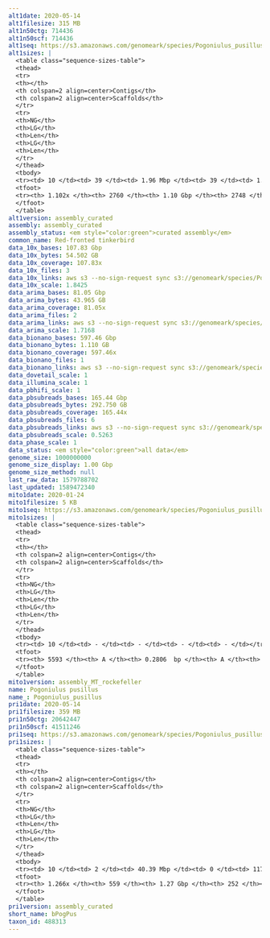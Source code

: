 ```yaml
---
alt1date: 2020-05-14
alt1filesize: 315 MB
alt1n50ctg: 714436
alt1n50scf: 714436
alt1seq: https://s3.amazonaws.com/genomeark/species/Pogoniulus_pusillus/bPogPus1/assembly_curated/bPogPus1.alt.cur.20200514.fasta.gz
alt1sizes: |
  <table class="sequence-sizes-table">
  <thead>
  <tr>
  <th></th>
  <th colspan=2 align=center>Contigs</th>
  <th colspan=2 align=center>Scaffolds</th>
  </tr>
  <tr>
  <th>NG</th>
  <th>LG</th>
  <th>Len</th>
  <th>LG</th>
  <th>Len</th>
  </tr>
  </thead>
  <tbody>
  <tr><td> 10 </td><td> 39 </td><td> 1.96 Mbp </td><td> 39 </td><td> 1.96 Mbp </td></tr>  <tr><td> 20 </td><td> 100 </td><td> 1.41 Mbp </td><td> 100 </td><td> 1.41 Mbp </td></tr>  <tr><td> 30 </td><td> 181 </td><td> 1.10 Mbp </td><td> 181 </td><td> 1.10 Mbp </td></tr>  <tr><td> 40 </td><td> 283 </td><td> 0.87 Mbp </td><td> 283 </td><td> 0.87 Mbp </td></tr>  <tr style="background-color:#cccccc;"><td> 50 </td><td> 411 </td><td> 0.71 Mbp </td><td> 411 </td><td> 0.71 Mbp </td></tr>  <tr><td> 60 </td><td> 565 </td><td> 0.59 Mbp </td><td> 565 </td><td> 0.59 Mbp </td></tr>  <tr><td> 70 </td><td> 751 </td><td> 0.49 Mbp </td><td> 751 </td><td> 0.49 Mbp </td></tr>  <tr><td> 80 </td><td> 979 </td><td> 0.40 Mbp </td><td> 979 </td><td> 0.40 Mbp </td></tr>  <tr><td> 90 </td><td> 1270 </td><td> 0.30 Mbp </td><td> 1269 </td><td> 0.30 Mbp </td></tr>  <tr><td> 100 </td><td> 1683 </td><td> 0.19 Mbp </td><td> 1682 </td><td> 0.19 Mbp </td></tr>  </tbody>
  <tfoot>
  <tr><th> 1.102x </th><th> 2760 </th><th> 1.10 Gbp </th><th> 2748 </th><th> 1.10 Gbp </th></tr>
  </tfoot>
  </table>
alt1version: assembly_curated
assembly: assembly_curated
assembly_status: <em style="color:green">curated assembly</em>
common_name: Red-fronted tinkerbird
data_10x_bases: 107.83 Gbp
data_10x_bytes: 54.502 GB
data_10x_coverage: 107.83x
data_10x_files: 3
data_10x_links: aws s3 --no-sign-request sync s3://genomeark/species/Pogoniulus_pusillus/bPogPus1/genomic_data/10x/ .<br>
data_10x_scale: 1.8425
data_arima_bases: 81.05 Gbp
data_arima_bytes: 43.965 GB
data_arima_coverage: 81.05x
data_arima_files: 2
data_arima_links: aws s3 --no-sign-request sync s3://genomeark/species/Pogoniulus_pusillus/bPogPus1/genomic_data/arima/ .<br>
data_arima_scale: 1.7168
data_bionano_bases: 597.46 Gbp
data_bionano_bytes: 1.110 GB
data_bionano_coverage: 597.46x
data_bionano_files: 1
data_bionano_links: aws s3 --no-sign-request sync s3://genomeark/species/Pogoniulus_pusillus/bPogPus1/genomic_data/bionano/ .<br>
data_dovetail_scale: 1
data_illumina_scale: 1
data_pbhifi_scale: 1
data_pbsubreads_bases: 165.44 Gbp
data_pbsubreads_bytes: 292.750 GB
data_pbsubreads_coverage: 165.44x
data_pbsubreads_files: 6
data_pbsubreads_links: aws s3 --no-sign-request sync s3://genomeark/species/Pogoniulus_pusillus/bPogPus1/genomic_data/pacbio/ . --exclude "*ccs*bam*"<br>
data_pbsubreads_scale: 0.5263
data_phase_scale: 1
data_status: <em style="color:green">all data</em>
genome_size: 1000000000
genome_size_display: 1.00 Gbp
genome_size_method: null
last_raw_data: 1579788702
last_updated: 1589472340
mito1date: 2020-01-24
mito1filesize: 5 KB
mito1seq: https://s3.amazonaws.com/genomeark/species/Pogoniulus_pusillus/bPogPus1/assembly_MT_rockefeller/bPogPus1.MT.20200124.fasta.gz
mito1sizes: |
  <table class="sequence-sizes-table">
  <thead>
  <tr>
  <th></th>
  <th colspan=2 align=center>Contigs</th>
  <th colspan=2 align=center>Scaffolds</th>
  </tr>
  <tr>
  <th>NG</th>
  <th>LG</th>
  <th>Len</th>
  <th>LG</th>
  <th>Len</th>
  </tr>
  </thead>
  <tbody>
  <tr><td> 10 </td><td> - </td><td> - </td><td> - </td><td> - </td></tr>  <tr><td> 20 </td><td> - </td><td> - </td><td> - </td><td> - </td></tr>  <tr><td> 30 </td><td> - </td><td> - </td><td> - </td><td> - </td></tr>  <tr><td> 40 </td><td> - </td><td> - </td><td> - </td><td> - </td></tr>  <tr style="background-color:#cccccc;"><td> 50 </td><td> - </td><td style="background-color:#ff8888;"> - </td><td> - </td><td style="background-color:#ff8888;"> - </td></tr>  <tr><td> 60 </td><td> - </td><td> - </td><td> - </td><td> - </td></tr>  <tr><td> 70 </td><td> - </td><td> - </td><td> - </td><td> - </td></tr>  <tr><td> 80 </td><td> - </td><td> - </td><td> - </td><td> - </td></tr>  <tr><td> 90 </td><td> - </td><td> - </td><td> - </td><td> - </td></tr>  <tr><td> 100 </td><td> - </td><td> - </td><td> - </td><td> - </td></tr>  </tbody>
  <tfoot>
  <tr><th> 5593 </th><th> A </th><th> 0.2806  bp </th><th> A </th><th> 0.2806  bp </th></tr>
  </tfoot>
  </table>
mito1version: assembly_MT_rockefeller
name: Pogoniulus pusillus
name_: Pogoniulus_pusillus
pri1date: 2020-05-14
pri1filesize: 359 MB
pri1n50ctg: 20642447
pri1n50scf: 41511246
pri1seq: https://s3.amazonaws.com/genomeark/species/Pogoniulus_pusillus/bPogPus1/assembly_curated/bPogPus1.pri.cur.20200514.fasta.gz
pri1sizes: |
  <table class="sequence-sizes-table">
  <thead>
  <tr>
  <th></th>
  <th colspan=2 align=center>Contigs</th>
  <th colspan=2 align=center>Scaffolds</th>
  </tr>
  <tr>
  <th>NG</th>
  <th>LG</th>
  <th>Len</th>
  <th>LG</th>
  <th>Len</th>
  </tr>
  </thead>
  <tbody>
  <tr><td> 10 </td><td> 2 </td><td> 40.39 Mbp </td><td> 0 </td><td> 117.91 Mbp </td></tr>  <tr><td> 20 </td><td> 5 </td><td> 30.97 Mbp </td><td> 2 </td><td> 50.46 Mbp </td></tr>  <tr><td> 30 </td><td> 8 </td><td> 28.01 Mbp </td><td> 4 </td><td> 49.02 Mbp </td></tr>  <tr><td> 40 </td><td> 12 </td><td> 21.81 Mbp </td><td> 6 </td><td> 48.03 Mbp </td></tr>  <tr style="background-color:#cccccc;"><td> 50 </td><td> 17 </td><td style="background-color:#88ff88;"> 20.64 Mbp </td><td> 8 </td><td style="background-color:#88ff88;"> 41.51 Mbp </td></tr>  <tr><td> 60 </td><td> 22 </td><td> 18.25 Mbp </td><td> 11 </td><td> 34.65 Mbp </td></tr>  <tr><td> 70 </td><td> 28 </td><td> 15.34 Mbp </td><td> 14 </td><td> 32.53 Mbp </td></tr>  <tr><td> 80 </td><td> 35 </td><td> 11.60 Mbp </td><td> 18 </td><td> 25.07 Mbp </td></tr>  <tr><td> 90 </td><td> 45 </td><td> 9.21 Mbp </td><td> 22 </td><td> 23.07 Mbp </td></tr>  <tr><td> 100 </td><td> 58 </td><td> 6.30 Mbp </td><td> 26 </td><td> 20.83 Mbp </td></tr>  </tbody>
  <tfoot>
  <tr><th> 1.266x </th><th> 559 </th><th> 1.27 Gbp </th><th> 252 </th><th> 1.27 Gbp </th></tr>
  </tfoot>
  </table>
pri1version: assembly_curated
short_name: bPogPus
taxon_id: 488313
---
```


